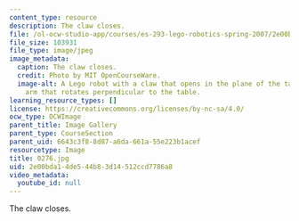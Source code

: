 ```yaml
---
content_type: resource
description: The claw closes.
file: /ol-ocw-studio-app/courses/es-293-lego-robotics-spring-2007/2e00bda14de544b83d14512ccd7786a8_0276.jpg
file_size: 103931
file_type: image/jpeg
image_metadata:
  caption: The claw closes.
  credit: Photo by MIT OpenCourseWare.
  image-alt: A Lego robot with a claw that opens in the plane of the table, and an
    arm that rotates perpendicular to the table.
learning_resource_types: []
license: https://creativecommons.org/licenses/by-nc-sa/4.0/
ocw_type: OCWImage
parent_title: Image Gallery
parent_type: CourseSection
parent_uid: 6643c3f8-8d87-a6da-661a-55e223b1acef
resourcetype: Image
title: 0276.jpg
uid: 2e00bda1-4de5-44b8-3d14-512ccd7786a8
video_metadata:
  youtube_id: null
---
```

The claw closes.